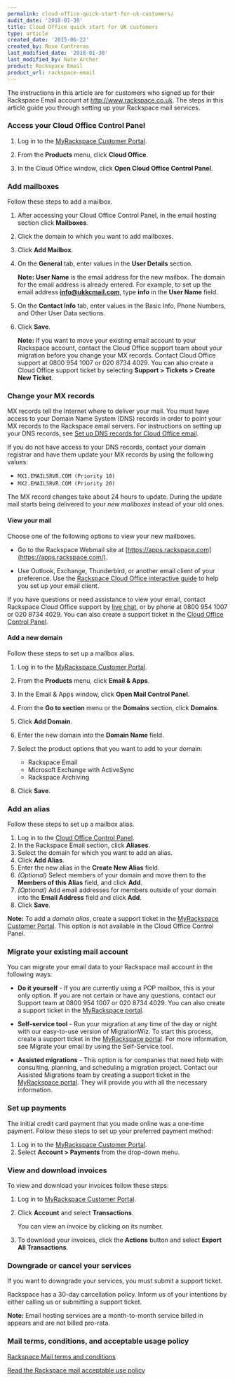 ```yaml
---
permalink: cloud-office-quick-start-for-uk-customers/
audit_date: '2018-01-30'
title: Cloud Office quick start for UK customers
type: article
created_date: '2015-06-22'
created_by: Rose Contreras
last_modified_date: '2018-01-30'
last_modified_by: Nate Archer
product: Rackspace Email
product_url: rackspace-email
---
```


The instructions in this article are for customers who signed up for their Rackspace Email account at <http://www.rackspace.co.uk>. The steps in this article guide you through setting up your Rackspace mail services.


### Access your Cloud Office Control Panel

1.  Log in to the [MyRackspace Customer Portal](https://my.rackspace.com/).

2.  From the **Products** menu, click **Cloud Office**.

3.  In the Cloud Office window, click **Open Cloud Office Control Panel**.

### Add mailboxes

Follow these steps to add a mailbox.

1.  After accessing your Cloud Office Control Panel, in the email hosting section click **Mailboxes**.
2.  Click the domain to which you want to add mailboxes.
3.  Click **Add Mailbox**.
4.  On the **General** tab, enter values in the **User Details** section.

    **Note:** **User Name** is the email address for the new mailbox. The domain for the email address is already entered. For example, to set up the email address **info@ukkcmail.com**, type **info** in the **User Name** field.

5.  On the **Contact Info** tab, enter values in the Basic Info, Phone Numbers, and Other User Data sections.

6.  Click **Save**.

    **Note:** If you want to move your existing email account to your Rackspace account, contact the Cloud Office support team about your migration before you change your MX records. Contact Cloud Office support at 0800 954 1007 or 020 8734 4029. You can also create a Cloud Office support ticket by selecting **Support &gt; Tickets &gt; Create New Ticket**.

### Change your MX records

MX records tell the Internet where to deliver your mail. You must have access to your Domain Name System (DNS) records in order to point your MX records to the Rackspace email servers. For instructions on setting up your DNS records, see [Set up DNS records for Cloud Office email](/how-to/set-up-dns-records-for-cloud-office-email).

If you do not have access to your DNS records, contact your domain registrar and have them update your MX records by using the following values:

-   `MX1.EMAILSRVR.COM (Priority 10)`
-   `MX2.EMAILSRVR.COM (Priority 20)`

The MX record changes take about 24 hours to update. During the update mail starts being delivered to your
*new mailboxes* instead of your old ones.

#### View your mail

Choose one of the following options to view your new mailboxes.

-   Go to the Rackspace Webmail site at [https://apps.rackspace.com](https://apps.rackspace.com/).

-   Use Outlook, Exchange, Thunderbird, or another email client of your preference. Use the [Rackspace Cloud Office interactive guide](https://emailhelp.rackspace.com/) to help you set up your email client.

If you have questions or need assistance to view your email, contact Rackspace Cloud Office support by [live chat](https://cp.rackspace.com/Default.aspx), or by phone at 0800 954 1007 or 020 8734 4029. You can also create a support ticket in the [Cloud Office Control Panel](https://cp.rackspace.com/Login.aspx?ReturnUrl=Default.aspx).

#### Add a new domain

Follow these steps to set up a mailbox alias.

1.  Log in to the [MyRackspace Customer Portal](https://my.rackspace.com/).
2.  From the **Products** menu, click **Email & Apps**.
3.  In the Email & Apps window, click **Open Mail Control Panel**.
4.  From the **Go to section** menu or the **Domains** section, click **Domains**.
5.  Click **Add Domain**.
6.  Enter the new domain into the **Domain Name** field.
7.  Select the product options that you want to add to your domain:
    -   Rackspace Email
    -   Microsoft Exchange with ActiveSync
    -   Rackspace Archiving

8.  Click **Save**.

### Add an alias

Follow these steps to set up a mailbox alias.

1.  Log in to the [Cloud Office Control Panel](https://cp.rackspace.com/).
2.  In the Rackspace Email section, click **Aliases**.
3.  Select the domain for which you want to add an alias.
4.  Click **Add Alias**.
5.  Enter the new alias in the **Create New Alias** field.
6.  *(Optional)* Select members of your domain and move them to the **Members of this Alias** field, and click **Add**.
7.  *(Optional)* Add email addresses for members outside of your domain into the **Email Address** field and click **Add**.
8.  Click **Save**.

**Note:** To add a *domain alias*, create a support ticket in the
[MyRackspace Customer Portal](https://my.rackspace.com/). This option is not available in the
Cloud Office Control Panel.

### Migrate your existing mail account

You can migrate your email data to your Rackspace mail account in the following ways:

-   **Do it yourself** - If you are currently using a POP mailbox, this is your only option. If you are not certain or have any questions, contact our Support team at 0800 954 1007 or 020 8734 4029. You can also create a support ticket in the [MyRackspace portal](https://my.rackspace.com/).

-   **Self-service tool** - Run your migration at any time of the day or night with our easy-to-use version of MigrationWiz. To start this process, create a support ticket in the [MyRackspace portal](https://my.rackspace.com/). For more information, see Migrate your email by using the Self-Service tool.

-   **Assisted migrations** - This option is for companies that need help with consulting, planning, and scheduling a migration project. Contact our Assisted Migrations team by creating a support ticket in the [MyRackspace portal](https://my.rackspace.com/). They will provide you with all the necessary information.

### Set up payments

The initial credit card payment that you made online was a one-time payment. Follow these steps to set up your preferred payment method:

1.  Log in to the [MyRackspace Customer Portal](https://my.rackspace.com/).
2.  Select **Account &gt; Payments** from the drop-down menu.

### View and download invoices

To view and download your invoices follow these steps:

1.  Log in to [MyRackspace Customer Portal](https://my.rackspace.com).
2.  Click **Account** and select **Transactions**.

    You can view an invoice by clicking on its number.

3.  To download your invoices, click the **Actions** button and select **Export All Transactions**.

### Downgrade or cancel your services

If you want to downgrade your services, you must submit a support ticket.

Rackspace has a 30-day cancellation policy. Inform us of your intentions by either calling us or submitting a support ticket.

**Note:** Email hosting services are a month-to-month service billed in appears and are not billed pro-rata.

### Mail terms, conditions, and acceptable usage policy

[Rackspace Mail terms and conditions](http://www.rackspace.com/information/legal/mailterms)

[Read the Rackspace mail acceptable use policy](http://www.rackspace.com/information/legal/aup)
